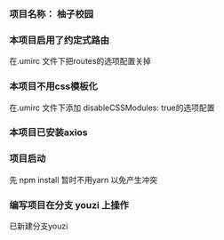 ### 项目名称： 柚子校园

### 本项目启用了约定式路由

在.umirc 文件下把routes的选项配置关掉

### 本项目不用css模板化

在.umirc 文件下添加 disableCSSModules: true的选项配置


### 本项目已安装axios

### 项目启动

先  npm install 暂时不用yarn 以免产生冲突

### 编写项目在分支 youzi 上操作

已新建分支youzi
